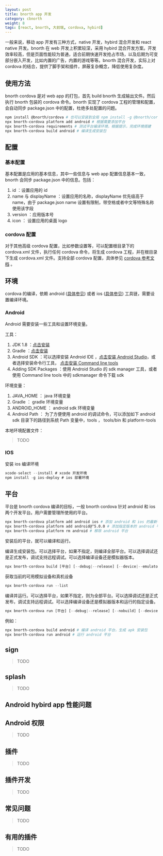 ```yaml
---
layout: post
title: bnorth app 开发
category: cbnorth
weight: 8
tags: [react, bnorth, 大前端, cordova, hybird]
---
```


一般来说，移动 app 开发有三种方式，native 开发，hybird 混合开发和 react native 开发。bnorth 在 web 开发上积累较深，采用 hybird 混合开发方案。开发效率较高，但是页面性能较为普通，适合前期快速开发抢占市场，以及后期为可变部分嵌入开发，比如内置的广告，内置的游戏等等。bnorth 混合开发，实际上对 cordova 的结合，提供了脚手架和插件，屏蔽复杂概念，降低使用复杂度。

## 使用方法

bnorth cordova 是对 web app 的打包，首先 build bnorth 生成输出文件。然后执行 bnorth 包装的 cordova 命令。bnorth 实现了 cordova 工程的管理和配置，会自动同步 package.json 中的配置，杜绝多处配置的问题。

```sh
npm install @bnorth/cordova # 也可以安装到全局 npm install -g @bnorth/cordova
npx bnorth-cordova platform add android # 根据需要添加平台
npx bnorth-cordova requirements # 测试平台编译环境，根据提示，完成环境搭建
npx bnorth-cordova build android # 编译生成安装包
```

## 配置

### 基本配置

基本配置是应用的基本信息，其中一些信息与 web app 配置信息基本一致，bnorth 会同步 package.json 中的信息。包括：

1. id ：设置应用的 id
1. name 与 displayName ：设置应用的名称，displayName 优先级高于 name，由于 package.json name 设置有限制，带空格或者中文等特殊名称使用该字段
1. version ：应用版本号
1. icon ： 设置应用的桌面 logo

### cordova 配置

对于其他高级 cordova 配置，比如参数设置等，可以配置根目录下的 cordova.xml 文件，执行任何 cordova 命令，将生成 cordova 工程，并在根目录下生成 cordova.xml 文件。支持全部 cordova 配置，具体参见 [cordova 参考文档](https://cordova.apache.org/docs/en/latest/config_ref/index.html) 。

## 环境

cordova 的编译，依赖 android ([具体参见](https://cordova.apache.org/docs/en/latest/guide/platforms/android/index.html)) 或者 ios ([具体参见](https://cordova.apache.org/docs/en/latest/guide/platforms/ios/index.html)) 工具链，需要设置编译环境。

### Android

Android 需要安装一些工具和设置环境变量。

工具：

1. JDK 1.8 ：[点击安装](http://www.oracle.com/technetwork/java/javase/downloads/jdk8-downloads-2133151.html)
1. Gradle ：[点击安装](https://gradle.org/install/)
1. Android SDK ：可以选择安装 Android IDE ，[点击安装 Android Studio](https://developer.android.com/studio/index.html)，或者选择安装命令行工具， [点击安装 Command line tools](https://developer.android.google.cn/studio/#command-tools)
1. Adding SDK Packages ：使用 Android Studio 的 sdk manager 工具，或者使用 Command line tools 中的 sdkmanager 命令下载 sdk

环境变量：

1. JAVA_HOME ： java 环境变量
1. Gradle ： gradle 环境变量
1. ANDROID_HOME ： android sdk 环境变量
1. Android Path ： 为了方便使用 android 的调试命令，可以添加如下 android sdk 目录下的路径到系统 Path 变量中，tools ， tools/bin 和 platform-tools

本地环境配置文件：
 
> TODO

### IOS

安装 ios 编译环境

```js
xcode-select --install # xcode 开发环境
npm install -g ios-deploy # ios 部署环境
```

## 平台

平台是 bnorth cordova 编译的目标，一般 bnorth cordova 针对 android 和 ios 两个开发平台。用户需要管理所使用的平台。

```sh
npx bnorth-cordova platform add android ios # 添加 android 和 ios 的最新平台
npx bnorth-cordova platform add android@^5.0.0 # 添加指定版本的 android 平台
npx bnorth-cordova platform rm android # 移除 android 平台
```

安装后的平台，就可以编译和运行。

编译生成安装包。可以选择平台，如果不指定，则编译全部平台。可以选择调试还是正式发布，调试支持远程调试。可以选择编译设备还是模拟器版本。
```js
npx bnorth-cordova build [平台] [--debug|--release] [--device|--emulator]
```

获取当前的可用模拟设备和真机设备
```js
npx bnorth-cordova run --list
```

编译并运行。可以选择平台，如果不指定，则为全部平台。可以选择调试还是正式发布，调试支持远程调试。可以选择编译设备还是模拟器版本和运行的指定设备。
```js
npx bnorth-cordova run [平台] [--debug|--release] [--nobuild] [--device|--emulator|--target=设备]
```

例如：
```sh
npx bnorth-cordova build android # 编译 android 平台，生成 apk 安装包
npx bnorth-cordova run android # 运行 android 平台
```

## sign

> TODO

## splash

> TODO

## Android hybird app 性能问题

## Android 权限

> TODO

## 插件

> TODO

## 插件开发

> TODO

## 常见问题

> TODO

## 有用的插件

> TODO